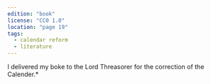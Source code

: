 ```yaml
---
edition: "book"
license: "CC0 1.0"
location: "page 19"
tags:
  - calendar reform
  - literature
---
```

I delivered my boke to the Lord Threasorer for the
correction of the Calender.*
